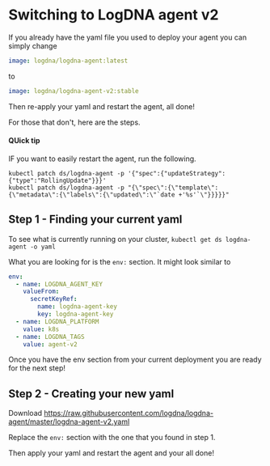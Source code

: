 # Switching to LogDNA agent v2

If you already have the yaml file you used to deploy your agent you can simply change

```yaml 
image: logdna/logdna-agent:latest
``` 
to 
```yaml 
image: logdna/logdna-agent-v2:stable
```

Then re-apply your yaml and restart the agent, all done!

For those that don't, here are the steps.

#### QUick tip
IF you want to easily restart the agent, run the following.
```
kubectl patch ds/logdna-agent -p '{"spec":{"updateStrategy":{"type":"RollingUpdate"}}}'
kubectl patch ds/logdna-agent -p "{\"spec\":{\"template\":{\"metadata\":{\"labels\":{\"updated\":\"`date +'%s'`\"}}}}}"
```

## Step 1 - Finding your current yaml
To see what is currently running on your cluster, `kubectl get ds logdna-agent -o yaml`

What you are looking for is the `env:` section.
It might look similar to
```yaml
env:
  - name: LOGDNA_AGENT_KEY
    valueFrom:
      secretKeyRef:
        name: logdna-agent-key
        key: logdna-agent-key
  - name: LOGDNA_PLATFORM
    value: k8s
  - name: LOGDNA_TAGS
    value: agent-v2
```
Once you have the env section from your current deployment you are ready for the next step!

## Step 2 - Creating your new yaml
Download https://raw.githubusercontent.com/logdna/logdna-agent/master/logdna-agent-v2.yaml

Replace the `env:` section with the one that you found in step 1.

Then apply your yaml and restart the agent and your all done!
